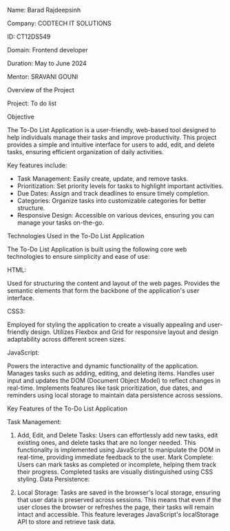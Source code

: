 Name: Barad Rajdeepsinh

Company: CODTECH IT SOLUTIONS

ID: CT12DS549

Domain: Frontend developer

Duration: May to June 2024

Mentor: SRAVANI GOUNI



Overview of the Project

Project: To do list 

Objective

The To-Do List Application is a user-friendly, web-based tool designed to help individuals manage their tasks and improve productivity. This project provides a simple and intuitive interface for users to add, edit, and delete tasks, ensuring efficient organization of daily activities.

Key features include:

 * Task Management: Easily create, update, and remove tasks.
 * Prioritization: Set priority levels for tasks to highlight important activities.
 * Due Dates: Assign and track deadlines to ensure timely completion.
 * Categories: Organize tasks into customizable categories for better structure.
 * Responsive Design: Accessible on various devices, ensuring you can manage your tasks on-the-go.


Technologies Used in the To-Do List Application

The To-Do List Application is built using the following core web technologies to ensure simplicity and ease of use:

HTML:

Used for structuring the content and layout of the web pages.
Provides the semantic elements that form the backbone of the application's user interface.

CSS3:

Employed for styling the application to create a visually appealing and user-friendly design.
Utilizes Flexbox and Grid for responsive layout and design adaptability across different screen sizes.

JavaScript:

Powers the interactive and dynamic functionality of the application.
Manages tasks such as adding, editing, and deleting items.
Handles user input and updates the DOM (Document Object Model) to reflect changes in real-time.
Implements features like task prioritization, due dates, and reminders using local storage to maintain data persistence across sessions.

Key Features of the To-Do List Application

Task Management:

1. Add, Edit, and Delete Tasks: Users can effortlessly add new tasks, edit existing ones, and delete tasks that are no longer needed. This functionality is implemented using JavaScript to manipulate the DOM in real-time, providing immediate feedback to the user.
Mark Complete: Users can mark tasks as completed or incomplete, helping them track their progress. Completed tasks are visually distinguished using CSS styling.
Data Persistence:

2. Local Storage: Tasks are saved in the browser's local storage, ensuring that user data is preserved across sessions. This means that even if the user closes the browser or refreshes the page, their tasks will remain intact and accessible. This feature leverages JavaScript's localStorage API to store and retrieve task data.
